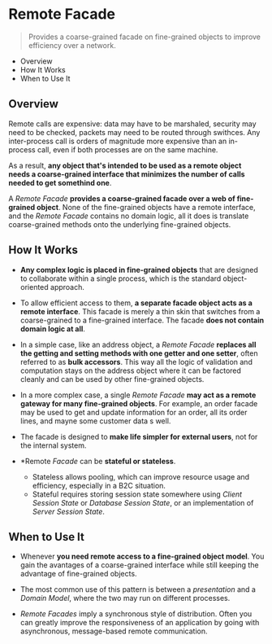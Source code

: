 # Remote Facade

> Provides a coarse-grained facade on fine-grained objects to improve efficiency over a network.

* Overview
* How It Works
* When to Use It

## Overview

Remote calls are expensive: data may have to be marshaled, security may need to be checked, packets may need to be routed through swithces. Any inter-process call is orders of magnitude more expensive than an in-process call, even if both processes are on the same machine.

As a result, **any object that's intended to be used as a remote object needs a coarse-grained interface that minimizes the number of calls needed to get somethind one**.

A *Remote Facade* **provides a coarse-grained facade over a web of fine-grained object**. None of the fine-grained objects have a remote interface, and the *Remote Facade* contains no domain logic, all it does is translate coarse-grained methods onto the underlying fine-grained objects.

## How It Works

* **Any complex logic is placed in fine-grained objects** that are designed to collaborate within a single process, which is the standard object-oriented approach.

* To allow efficient access to them, **a separate facade object acts as a remote interface**. This facade is merely a thin skin that switches from a coarse-grained to a fine-grained interface. The facade **does not contain domain logic at all**.

* In a simple case, like an address object, a *Remote Facade* **replaces all the getting and setting methods with one getter and one setter**, often referred to as **bulk accessors**. This way all the logic of validation and computation stays on the address object where it can be factored cleanly and can be used by other fine-grained objects.

* In a more complex case, a single *Remote Facade* **may act as a remote gateway for many fine-grained objects**. For example, an order facade may be used to get and update information for an order, all its order lines, and mayne some customer data s well.

* The facade is designed to **make life simpler for external users**, not for the internal system.

* *Remote *Facade* can be **stateful or stateless**.
  * Stateless allows pooling, which can improve resource usage and efficiency, especially in a B2C situation.
  * Stateful requires storing session state somewhere using *Client Session State* or *Database Session State*, or an implementation of *Server Session State*.

## When to Use It

* Whenever **you need remote access to a fine-grained object model**. You gain the avantages of a coarse-grained interface while still keeping the advantage of fine-grained objects.

* The most common use of this pattern is between a *presentation* and a *Domain Model*, where the two may run on different processes.

* *Remote Facades* imply a synchronous style of distribution. Often you can greatly improve the responsiveness of an application by going with asynchronous, message-based remote communication.
